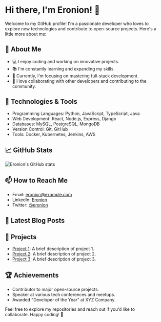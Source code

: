 # Hi there, I'm Eronion! 👋

Welcome to my GitHub profile! I'm a passionate developer who loves to explore new technologies and contribute to open-source projects. Here's a little more about me:

## 🚀 About Me
- 💻 I enjoy coding and working on innovative projects.
- 📚 I'm constantly learning and expanding my skills.
- 🌱 Currently, I'm focusing on mastering full-stack development.
- 🤝 I love collaborating with other developers and contributing to the community.

## 🔧 Technologies & Tools
- Programming Languages: Python, JavaScript, TypeScript, Java
- Web Development: React, Node.js, Express, Django
- Databases: MySQL, PostgreSQL, MongoDB
- Version Control: Git, GitHub
- Tools: Docker, Kubernetes, Jenkins, AWS

## 📈 GitHub Stats
![Eronion's GitHub stats](https://github-readme-stats.vercel.app/api?username=Eronion&show_icons=true&theme=radical)

## 📫 How to Reach Me
- Email: eronion@example.com
- LinkedIn: [Eronion](https://www.linkedin.com/in/eronion)
- Twitter: [@eronion](https://twitter.com/eronion)

## 📝 Latest Blog Posts
<!-- BLOG-POST-LIST:START -->
<!-- BLOG-POST-LIST:END -->

## 💼 Projects
- [Project 1](https://github.com/Eronion/project1): A brief description of project 1.
- [Project 2](https://github.com/Eronion/project2): A brief description of project 2.
- [Project 3](https://github.com/Eronion/project3): A brief description of project 3.

## 🏆 Achievements
- Contributor to major open-source projects.
- Speaker at various tech conferences and meetups.
- Awarded "Developer of the Year" at XYZ Company.

Feel free to explore my repositories and reach out if you'd like to collaborate. Happy coding! 🚀

